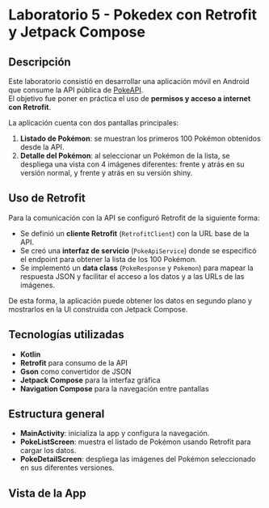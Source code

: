 # Laboratorio 5 - Pokedex con Retrofit y Jetpack Compose

## Descripción
Este laboratorio consistió en desarrollar una aplicación móvil en Android que consume la API pública de [PokeAPI](https://pokeapi.co/).  
El objetivo fue poner en práctica el uso de **permisos y acceso a internet con Retrofit**.

La aplicación cuenta con dos pantallas principales:
1. **Listado de Pokémon**: se muestran los primeros 100 Pokémon obtenidos desde la API.  
2. **Detalle del Pokémon**: al seleccionar un Pokémon de la lista, se despliega una vista con 4 imágenes diferentes: frente y atrás en su versión normal, y frente y atrás en su versión shiny.

## Uso de Retrofit
Para la comunicación con la API se configuró Retrofit de la siguiente forma:
- Se definió un **cliente Retrofit** (`RetrofitClient`) con la URL base de la API.  
- Se creó una **interfaz de servicio** (`PokeApiService`) donde se especificó el endpoint para obtener la lista de los 100 Pokémon.  
- Se implementó un **data class** (`PokeResponse` y `Pokemon`) para mapear la respuesta JSON y facilitar el acceso a los datos y a las URLs de las imágenes.  

De esta forma, la aplicación puede obtener los datos en segundo plano y mostrarlos en la UI construida con Jetpack Compose.

## Tecnologías utilizadas
- **Kotlin**  
- **Retrofit** para consumo de la API  
- **Gson** como convertidor de JSON  
- **Jetpack Compose** para la interfaz gráfica  
- **Navigation Compose** para la navegación entre pantallas  

## Estructura general
- **MainActivity**: inicializa la app y configura la navegación.  
- **PokeListScreen**: muestra el listado de Pokémon usando Retrofit para cargar los datos.  
- **PokeDetailScreen**: despliega las imágenes del Pokémon seleccionado en sus diferentes versiones.  

## Vista de la App
